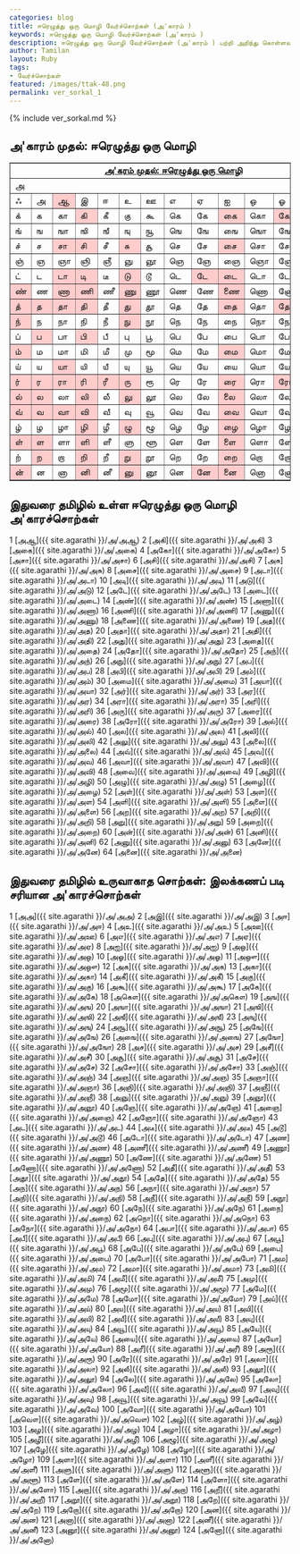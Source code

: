 ```yaml
---  
categories: blog  
title: ஈரெழுத்து ஒரு மொழி வேர்ச்சொற்கள் (அ'காரம் )
keywords: ஈரெழுத்து ஒரு மொழி வேர்ச்சொற்கள் (அ'காரம் )
description: ஈரெழுத்து ஒரு மொழி வேர்ச்சொற்கள் (அ'காரம் ) பற்றி அறிந்து கொள்ளலாம்.  
author: Tamilan  
layout: Ruby  
tags:  
- வேர்ச்சொற்கள்  
featured: /images/ttak-48.png  
permalink: ver_sorkal_1
---  
```


{% include ver_sorkal.md %}

## அ'காரம் முதல்: ஈரெழுத்து ஒரு மொழி

<table border="1" cellpadding="0" cellspacing="0">
<tbody>
<tr>
<td colspan="13" rowspan="1" align="center" valign="top"><u><b>அ'கரம்
முதல்: </b></u><u><b>ஈரெழுத்து ஒரு மொழி</b></u><br>
</td>
</tr>
<tr>
<td colspan="13" rowspan="1">அ</td>
</tr>
<tr>
<td>ஃ</td>
<td>அ</td>
<td bgcolor="#ffcccc">ஆ</td>
<td>இ</td>
<td>ஈ</td>
<td>உ</td>
<td>ஊ</td>
<td>எ</td>
<td>ஏ</td>
<td>ஐ</td>
<td>ஒ</td>
<td>ஓ</td>
<td>ஔ</td>
</tr>
<tr>
<td>க்</td>
<td>க</td>
<td>கா</td>
<td bgcolor="#ffcccc">கி</td>
<td>கீ</td>
<td>கு</td>
<td>கூ</td>
<td>கெ</td>
<td>கே</td>
<td bgcolor="#ffcccc">கை</td>
<td>கொ</td>
<td bgcolor="#ffcccc">கோ</td>
<td>கௌ</td>
</tr>
<tr>
<td>ங்</td>
<td>ங</td>
<td>ஙா</td>
<td>ஙி</td>
<td>ஙீ</td>
<td>ஙு</td>
<td>ஙூ</td>
<td>ஙெ</td>
<td>ஙே</td>
<td>ஙை</td>
<td>ஙொ</td>
<td>ஙோ</td>
<td>ஙௌ</td>
</tr>
<tr>
<td>ச்</td>
<td>ச</td>
<td bgcolor="#ffcccc">சா</td>
<td bgcolor="#ffcccc">சி</td>
<td>சீ</td>
<td bgcolor="#ffcccc">சு</td>
<td>சூ</td>
<td>செ</td>
<td>சே</td>
<td bgcolor="#ffcccc">சை</td>
<td>சொ</td>
<td>சோ</td>
<td>சௌ</td>
</tr>
<tr>
<td>ஞ்</td>
<td>ஞ</td>
<td>ஞா</td>
<td>ஞி</td>
<td>ஞீ</td>
<td>ஞு</td>
<td>ஞூ</td>
<td>ஞெ</td>
<td>ஞே</td>
<td>ஞை</td>
<td>ஞொ</td>
<td>ஞோ</td>
<td>ஞௌ</td>
</tr>
<tr>
<td>ட்</td>
<td>ட</td>
<td bgcolor="#ffcccc">டா</td>
<td bgcolor="#ffcccc">டி</td>
<td>டீ</td>
<td bgcolor="#ffcccc">டு</td>
<td>டூ</td>
<td>டெ</td>
<td bgcolor="#ffcccc">டே</td>
<td bgcolor="#ffcccc">டை</td>
<td>டொ</td>
<td>டோ</td>
<td>டௌ</td>
</tr>
<tr>
<td bgcolor="#ffcccc">ண்</td>
<td>ண</td>
<td bgcolor="#ffcccc">ணா</td>
<td bgcolor="#ffcccc">ணி</td>
<td>ணீ</td>
<td bgcolor="#ffcccc">ணு</td>
<td>ணூ</td>
<td>ணெ</td>
<td>ணே</td>
<td bgcolor="#ffcccc">ணை</td>
<td>ணொ</td>
<td>ணோ</td>
<td>ணௌ</td>
</tr>
<tr>
<td bgcolor="#ffcccc">த்</td>
<td bgcolor="#ffcccc">த</td>
<td bgcolor="#ffcccc">தா</td>
<td bgcolor="#ffcccc">தி</td>
<td>தீ</td>
<td bgcolor="#ffcccc">து</td>
<td>தூ</td>
<td>தெ</td>
<td>தே</td>
<td bgcolor="#ffcccc">தை</td>
<td>தொ</td>
<td bgcolor="#ffcccc">தோ</td>
<td>தௌ</td>
</tr>
<tr>
<td bgcolor="#ffcccc">ந்</td>
<td>ந</td>
<td>நா</td>
<td>நி</td>
<td>நீ</td>
<td bgcolor="#ffcccc">நு</td>
<td>நூ</td>
<td>நெ</td>
<td>நே</td>
<td>நை</td>
<td>நொ</td>
<td>நோ</td>
<td>நௌ</td>
</tr>
<tr>
<td>ப்</td>
<td bgcolor="#ffcccc">ப</td>
<td>பா</td>
<td bgcolor="#ffcccc">பி</td>
<td>பீ</td>
<td>பு</td>
<td>பூ</td>
<td>பெ</td>
<td>பே</td>
<td>பை</td>
<td>பொ</td>
<td>போ</td>
<td>பௌ</td>
</tr>
<tr>
<td bgcolor="#ffcccc">ம்</td>
<td>ம</td>
<td>மா</td>
<td>மி</td>
<td>மீ</td>
<td>மு</td>
<td>மூ</td>
<td>மெ</td>
<td>மே</td>
<td bgcolor="#ffcccc">மை</td>
<td>மொ</td>
<td>மோ</td>
<td>மௌ</td>
</tr>
<tr>
<td>ய்</td>
<td>ய</td>
<td bgcolor="#ffcccc">யா</td>
<td>யி</td>
<td>யீ</td>
<td>யு</td>
<td>யூ</td>
<td>யெ</td>
<td>யே</td>
<td>யை</td>
<td>யொ</td>
<td>யோ</td>
<td>யௌ</td>
</tr>
<tr>
<td bgcolor="#ffcccc">ர்</td>
<td bgcolor="#ffcccc">ர</td>
<td bgcolor="#ffcccc">ரா</td>
<td bgcolor="#ffcccc">ரி</td>
<td bgcolor="#ffcccc">ரீ</td>
<td bgcolor="#ffcccc">ரு</td>
<td>ரூ</td>
<td>ரெ</td>
<td>ரே</td>
<td bgcolor="#ffcccc">ரை</td>
<td>ரொ</td>
<td bgcolor="#ffcccc">ரோ</td>
<td>ரௌ</td>
</tr>
<tr>
<td bgcolor="#ffcccc">ல்</td>
<td bgcolor="#ffcccc">ல</td>
<td>லா</td>
<td bgcolor="#ffcccc">லி</td>
<td>லீ</td>
<td bgcolor="#ffcccc">லு</td>
<td>லூ</td>
<td>லெ</td>
<td>லே</td>
<td bgcolor="#ffcccc">லை</td>
<td>லொ</td>
<td>லோ</td>
<td>லௌ</td>
</tr>
<tr>
<td bgcolor="#ffcccc">வ்</td>
<td bgcolor="#ffcccc">வ</td>
<td bgcolor="#ffcccc">வா</td>
<td bgcolor="#ffcccc">வி</td>
<td>வீ</td>
<td>வு</td>
<td>வூ</td>
<td>வெ</td>
<td>வே</td>
<td bgcolor="#ffcccc">வை</td>
<td>வொ</td>
<td>வோ</td>
<td>வௌ</td>
</tr>
<tr>
<td>ழ்</td>
<td>ழ</td>
<td>ழா</td>
<td bgcolor="#ffcccc">ழி</td>
<td>ழீ</td>
<td bgcolor="#ffcccc">ழு</td>
<td>ழூ</td>
<td>ழெ</td>
<td>ழே</td>
<td bgcolor="#ffcccc">ழை</td>
<td>ழொ</td>
<td>ழோ</td>
<td>ழௌ</td>
</tr>
<tr>
<td bgcolor="#ffcccc">ள்</td>
<td bgcolor="#ffcccc">ள</td>
<td>ளா</td>
<td bgcolor="#ffcccc">ளி</td>
<td>ளீ</td>
<td>ளு</td>
<td>ளூ</td>
<td>ளெ</td>
<td>ளே</td>
<td bgcolor="#ffcccc">ளை</td>
<td>ளொ</td>
<td>ளோ</td>
<td>ளௌ</td>
</tr>
<tr>
<td>ற்</td>
<td bgcolor="#ffcccc">ற</td>
<td>றா</td>
<td bgcolor="#ffcccc">றி</td>
<td>றீ</td>
<td bgcolor="#ffcccc">று</td>
<td>றூ</td>
<td>றெ</td>
<td>றே</td>
<td bgcolor="#ffcccc">றை</td>
<td>றொ</td>
<td>றோ</td>
<td>றௌ</td>
</tr>
<tr>
<td bgcolor="#ffcccc">ன்</td>
<td>ன</td>
<td>னா</td>
<td bgcolor="#ffcccc">னி</td>
<td>னீ</td>
<td bgcolor="#ffcccc">னு</td>
<td>னூ</td>
<td>னெ</td>
<td bgcolor="#ffcccc">னே</td>
<td bgcolor="#ffcccc">னை</td>
<td>னொ</td>
<td>னோ</td>
<td>னௌ</td>
</tr>
</tbody>
</table>

## இதுவரை தமிழில் உள்ள ஈரெழுத்து ஒரு மொழி அ'காரச்சொற்கள்

1 [அஆ]({{ site.agarathi }}/அ/அஆ) 
2 [அகி]({{ site.agarathi }}/அ/அகி) 
3 [அகை]({{ site.agarathi }}/அ/அகை) 
4 [அகோ]({{ site.agarathi }}/அ/அகோ) 
5 [அசா]({{ site.agarathi }}/அ/அசா) 
6 [அசி]({{ site.agarathi }}/அ/அசி) 
7 [அசு]({{ site.agarathi }}/அ/அசு) 
8 [அசை]({{ site.agarathi }}/அ/அசை) 
9 [அடா]({{ site.agarathi }}/அ/அடா) 
10 [அடி]({{ site.agarathi }}/அ/அடி) 
11 [அடு]({{ site.agarathi }}/அ/அடு) 
12 [அடே]({{ site.agarathi }}/அ/அடே) 
13 [அடை]({{ site.agarathi }}/அ/அடை) 
14 [அண்]({{ site.agarathi }}/அ/அண்) 
15 [அணா]({{ site.agarathi }}/அ/அணா) 
16 [அணி]({{ site.agarathi }}/அ/அணி) 
17 [அணு]({{ site.agarathi }}/அ/அணு) 
18 [அணை]({{ site.agarathi }}/அ/அணை) 
19 [அத]({{ site.agarathi }}/அ/அத) 
20 [அதா]({{ site.agarathi }}/அ/அதா) 
21 [அதி]({{ site.agarathi }}/அ/அதி) 
22 [அது]({{ site.agarathi }}/அ/அது) 
23 [அதை]({{ site.agarathi }}/அ/அதை) 
24 [அதோ]({{ site.agarathi }}/அ/அதோ) 
25 [அந்]({{ site.agarathi }}/அ/அந்) 
26 [அநு]({{ site.agarathi }}/அ/அநு) 
27 [அப]({{ site.agarathi }}/அ/அப) 
28 [அபி]({{ site.agarathi }}/அ/அபி) 
29 [அம்]({{ site.agarathi }}/அ/அம்) 
30 [அமை]({{ site.agarathi }}/அ/அமை) 
31 [அயா]({{ site.agarathi }}/அ/அயா) 
32 [அர்]({{ site.agarathi }}/அ/அர்) 
33 [அர]({{ site.agarathi }}/அ/அர) 
34 [அரா]({{ site.agarathi }}/அ/அரா) 
35 [அரி]({{ site.agarathi }}/அ/அரி) 
36 [அரு]({{ site.agarathi }}/அ/அரு) 
37 [அரை]({{ site.agarathi }}/அ/அரை) 
38 [அரோ]({{ site.agarathi }}/அ/அரோ) 
39 [அல்]({{ site.agarathi }}/அ/அல்) 
40 [அல]({{ site.agarathi }}/அ/அல) 
41 [அலி]({{ site.agarathi }}/அ/அலி) 
42 [அலு]({{ site.agarathi }}/அ/அலு) 
43 [அலை]({{ site.agarathi }}/அ/அலை) 
44 [அவ்]({{ site.agarathi }}/அ/அவ்) 
45 [அவ]({{ site.agarathi }}/அ/அவ) 
46 [அவா]({{ site.agarathi }}/அ/அவா) 
47 [அவி]({{ site.agarathi }}/அ/அவி) 
48 [அவை]({{ site.agarathi }}/அ/அவை) 
49 [அழி]({{ site.agarathi }}/அ/அழி) 
50 [அழு]({{ site.agarathi }}/அ/அழு) 
51 [அழை]({{ site.agarathi }}/அ/அழை) 
52 [அள்]({{ site.agarathi }}/அ/அள்) 
53 [அள]({{ site.agarathi }}/அ/அள) 
54 [அளி]({{ site.agarathi }}/அ/அளி) 
55 [அளை]({{ site.agarathi }}/அ/அளை) 
56 [அற]({{ site.agarathi }}/அ/அற) 
57 [அறி]({{ site.agarathi }}/அ/அறி) 
58 [அறு]({{ site.agarathi }}/அ/அறு) 
59 [அறை]({{ site.agarathi }}/அ/அறை) 
60 [அன்]({{ site.agarathi }}/அ/அன்) 
61 [அனி]({{ site.agarathi }}/அ/அனி) 
62 [அனு]({{ site.agarathi }}/அ/அனு) 
63 [அனே]({{ site.agarathi }}/அ/அனே) 
64 [அனை]({{ site.agarathi }}/அ/அனை) 


    
##  இதுவரை தமிழில் உருவாகாத சொற்கள்: இலக்கணப் படி சரியான அ'காரச்சொற்கள்

1 [அஅ]({{ site.agarathi }}/அ/அஅ) 
2 [அஇ]({{ site.agarathi }}/அ/அஇ) 
3 [அஈ]({{ site.agarathi }}/அ/அஈ) 
4 [அஉ]({{ site.agarathi }}/அ/அஉ) 
5 [அஊ]({{ site.agarathi }}/அ/அஊ) 
6 [அஎ]({{ site.agarathi }}/அ/அஎ) 
7 [அஏ]({{ site.agarathi }}/அ/அஏ) 
8 [அஐ]({{ site.agarathi }}/அ/அஐ) 
9 [அஒ]({{ site.agarathi }}/அ/அஒ) 
10 [அஓ]({{ site.agarathi }}/அ/அஓ) 
11 [அஔ]({{ site.agarathi }}/அ/அஔ) 
12 [அக]({{ site.agarathi }}/அ/அக) 
13 [அகா]({{ site.agarathi }}/அ/அகா) 
14 [அகீ]({{ site.agarathi }}/அ/அகீ) 
15 [அகு]({{ site.agarathi }}/அ/அகு) 
16 [அகூ]({{ site.agarathi }}/அ/அகூ) 
17 [அகே]({{ site.agarathi }}/அ/அகே) 
18 [அகௌ]({{ site.agarathi }}/அ/அகௌ) 
19 [அங]({{ site.agarathi }}/அ/அங) 
20 [அஙா]({{ site.agarathi }}/அ/அஙா) 
21 [அஙி]({{ site.agarathi }}/அ/அஙி) 
22 [அஙீ]({{ site.agarathi }}/அ/அஙீ) 
23 [அஙு]({{ site.agarathi }}/அ/அஙு) 
24 [அஙூ]({{ site.agarathi }}/அ/அஙூ) 
25 [அஙே]({{ site.agarathi }}/அ/அஙே) 
26 [அஙை]({{ site.agarathi }}/அ/அஙை) 
27 [அஙோ]({{ site.agarathi }}/அ/அஙோ) 
28 [அச]({{ site.agarathi }}/அ/அச) 
29 [அசீ]({{ site.agarathi }}/அ/அசீ) 
30 [அசூ]({{ site.agarathi }}/அ/அசூ) 
31 [அசே]({{ site.agarathi }}/அ/அசே) 
32 [அசோ]({{ site.agarathi }}/அ/அசோ) 
33 [அஞ்]({{ site.agarathi }}/அ/அஞ்) 
34 [அஞ]({{ site.agarathi }}/அ/அஞ) 
35 [அஞா]({{ site.agarathi }}/அ/அஞா) 
36 [அஞி]({{ site.agarathi }}/அ/அஞி) 
37 [அஞீ]({{ site.agarathi }}/அ/அஞீ) 
38 [அஞு]({{ site.agarathi }}/அ/அஞு) 
39 [அஞூ]({{ site.agarathi }}/அ/அஞூ) 
40 [அஞே]({{ site.agarathi }}/அ/அஞே) 
41 [அஞை]({{ site.agarathi }}/அ/அஞை) 
42 [அஞோ]({{ site.agarathi }}/அ/அஞோ) 
43 [அட]({{ site.agarathi }}/அ/அட) 
44 [அடீ]({{ site.agarathi }}/அ/அடீ) 
45 [அடூ]({{ site.agarathi }}/அ/அடூ) 
46 [அடோ]({{ site.agarathi }}/அ/அடோ) 
47 [அண]({{ site.agarathi }}/அ/அண) 
48 [அணீ]({{ site.agarathi }}/அ/அணீ) 
49 [அணூ]({{ site.agarathi }}/அ/அணூ) 
50 [அணே]({{ site.agarathi }}/அ/அணே) 
51 [அணோ]({{ site.agarathi }}/அ/அணோ) 
52 [அதீ]({{ site.agarathi }}/அ/அதீ) 
53 [அதூ]({{ site.agarathi }}/அ/அதூ) 
54 [அதே]({{ site.agarathi }}/அ/அதே) 
55 [அந]({{ site.agarathi }}/அ/அந) 
56 [அநா]({{ site.agarathi }}/அ/அநா) 
57 [அநி]({{ site.agarathi }}/அ/அநி) 
58 [அநீ]({{ site.agarathi }}/அ/அநீ) 
59 [அநூ]({{ site.agarathi }}/அ/அநூ) 
60 [அநே]({{ site.agarathi }}/அ/அநே) 
61 [அநை]({{ site.agarathi }}/அ/அநை) 
62 [அநொ]({{ site.agarathi }}/அ/அநொ) 
63 [அநோ]({{ site.agarathi }}/அ/அநோ) 
64 [அபா]({{ site.agarathi }}/அ/அபா) 
65 [அபீ]({{ site.agarathi }}/அ/அபீ) 
66 [அபு]({{ site.agarathi }}/அ/அபு) 
67 [அபூ]({{ site.agarathi }}/அ/அபூ) 
68 [அபே]({{ site.agarathi }}/அ/அபே) 
69 [அபை]({{ site.agarathi }}/அ/அபை) 
70 [அபோ]({{ site.agarathi }}/அ/அபோ) 
71 [அம]({{ site.agarathi }}/அ/அம) 
72 [அமா]({{ site.agarathi }}/அ/அமா) 
73 [அமி]({{ site.agarathi }}/அ/அமி) 
74 [அமீ]({{ site.agarathi }}/அ/அமீ) 
75 [அமு]({{ site.agarathi }}/அ/அமு) 
76 [அமூ]({{ site.agarathi }}/அ/அமூ) 
77 [அமே]({{ site.agarathi }}/அ/அமே) 
78 [அமோ]({{ site.agarathi }}/அ/அமோ) 
79 [அய்]({{ site.agarathi }}/அ/அய்) 
80 [அய]({{ site.agarathi }}/அ/அய) 
81 [அயி]({{ site.agarathi }}/அ/அயி) 
82 [அயீ]({{ site.agarathi }}/அ/அயீ) 
83 [அயு]({{ site.agarathi }}/அ/அயு) 
84 [அயூ]({{ site.agarathi }}/அ/அயூ) 
85 [அயே]({{ site.agarathi }}/அ/அயே) 
86 [அயை]({{ site.agarathi }}/அ/அயை) 
87 [அயோ]({{ site.agarathi }}/அ/அயோ) 
88 [அரீ]({{ site.agarathi }}/அ/அரீ) 
89 [அரூ]({{ site.agarathi }}/அ/அரூ) 
90 [அரே]({{ site.agarathi }}/அ/அரே) 
91 [அலா]({{ site.agarathi }}/அ/அலா) 
92 [அலீ]({{ site.agarathi }}/அ/அலீ) 
93 [அலூ]({{ site.agarathi }}/அ/அலூ) 
94 [அலே]({{ site.agarathi }}/அ/அலே) 
95 [அலோ]({{ site.agarathi }}/அ/அலோ) 
96 [அவீ]({{ site.agarathi }}/அ/அவீ) 
97 [அவு]({{ site.agarathi }}/அ/அவு) 
98 [அவூ]({{ site.agarathi }}/அ/அவூ) 
99 [அவே]({{ site.agarathi }}/அ/அவே) 
100 [அவோ]({{ site.agarathi }}/அ/அவோ) 
101 [அவௌ]({{ site.agarathi }}/அ/அவௌ) 
102 [அழ்]({{ site.agarathi }}/அ/அழ்) 
103 [அழ]({{ site.agarathi }}/அ/அழ) 
104 [அழா]({{ site.agarathi }}/அ/அழா) 
105 [அழீ]({{ site.agarathi }}/அ/அழீ) 
106 [அழூ]({{ site.agarathi }}/அ/அழூ) 
107 [அழே]({{ site.agarathi }}/அ/அழே) 
108 [அழோ]({{ site.agarathi }}/அ/அழோ) 
109 [அளா]({{ site.agarathi }}/அ/அளா) 
110 [அளீ]({{ site.agarathi }}/அ/அளீ) 
111 [அளு]({{ site.agarathi }}/அ/அளு) 
112 [அளூ]({{ site.agarathi }}/அ/அளூ) 
113 [அளே]({{ site.agarathi }}/அ/அளே) 
114 [அளோ]({{ site.agarathi }}/அ/அளோ) 
115 [அறா]({{ site.agarathi }}/அ/அறா) 
116 [அறீ]({{ site.agarathi }}/அ/அறீ) 
117 [அறூ]({{ site.agarathi }}/அ/அறூ) 
118 [அறே]({{ site.agarathi }}/அ/அறே) 
119 [அறோ]({{ site.agarathi }}/அ/அறோ) 
120 [அன]({{ site.agarathi }}/அ/அன) 
121 [அனா]({{ site.agarathi }}/அ/அனா) 
122 [அனீ]({{ site.agarathi }}/அ/அனீ) 
123 [அனூ]({{ site.agarathi }}/அ/அனூ) 
124 [அனோ]({{ site.agarathi }}/அ/அனோ) 

    
